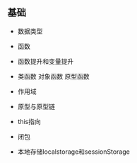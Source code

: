 ## 基础

* 数据类型

* 函数

* 函数提升和变量提升

* 类函数 对象函数 原型函数

* 作用域

* 原型与原型链

* this指向

* 闭包

* 本地存储localstorage和sessionStorage
